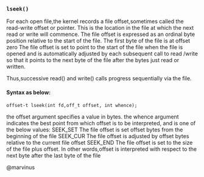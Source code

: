 ### `lseek()`

For each open file,the kernel records a file offset,sometimes called the read-write offset
or pointer.
This is the location in the file at which the next read or write will commence.
The file offset is expressed as an ordinal byte position relative to the start of the file.
The first byte of the file is at offset zero
The file offset is set to point to the start of the file when the file is opened and is automatically adjusted by each
subsequent call to read /write so that it points to the next byte of the file after the bytes just read
or written.

Thus,successive read() and write() calls progress sequentially via the file.
#### Syntax as below:
```
offset-t lseek(int fd,off_t offset, int whence);

```
the offset argument specifies a value in bytes.
the whence argument indicates the best point from which offset is to be interpreted,
and is one of the below values:
SEEK_SET
The file offset is set offset bytes from the beginning of the file
SEEK_CUR
The file offset is adjusted by offset bytes relative to the current file offset
SEEK_END
The file offset is set to the size of the file plus offset.
In other words,offset is interpreted with respect to the next byte after the last byte of the file

@marvinus
